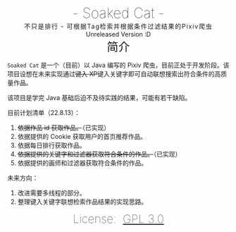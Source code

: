 <center style = "font-size: 32px; font-weight: 50;">- Soaked  Cat -</center>

<center style = "font-size: 14px; letter-spacing: 1.5px">不只是排行 - 可根据Tag检索并根据条件过滤结果的Pixiv爬虫</center>

<center style = "font-size: 14px">Unreleased Version :D</center>



<center style = "font-size: 26px">简介</center>

`Soaked Cat` 是一个（目前）以 Java 编写的 Pixiv 爬虫，目前正处于开发阶段。该项目设想在未来实现通过~~键入 XP~~键入关键字即可自动联想搜索出符合条件的高质量作品。

该项目是学完 Java 基础后迫不及待实践的结果，可能有若干缺陷。

目前计划清单（22.8.13）：

1. ~~依据作品 id 获取作品。~~（已实现）
2. 依据提供的 Cookie 获取用户的首页推荐作品。
3. 依据每日排行获取作品。
4. ~~依据提供的关键字和过滤器获取符合条件的作品。~~（已实现）
5. 依据提供的画师和过滤器获取符合条件的作品。

未来方向：

1. 改进需要多线程的部分。
2. 整理键入关键字联想检索作品结果的实现思路。

<center style = "font-size: 26px; font-weight: 50;">License:&nbsp&nbsp<a href=".\LICENSE">GPL 3.0</a></center>